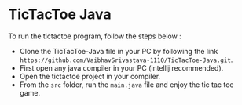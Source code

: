 # TicTacToe Java
To run the tictactoe program, follow the steps below : 
* Clone the TicTacToe-Java file in your PC by following the link ```https://github.com/VaibhavSrivastava-1110/TicTacToe-Java.git```.
* First open any java compiler in your PC (intellij recommended).
* Open the tictactoe project in your compiler.
* From the ```src``` folder, run the ```main.java``` file and enjoy the tic tac toe game.

